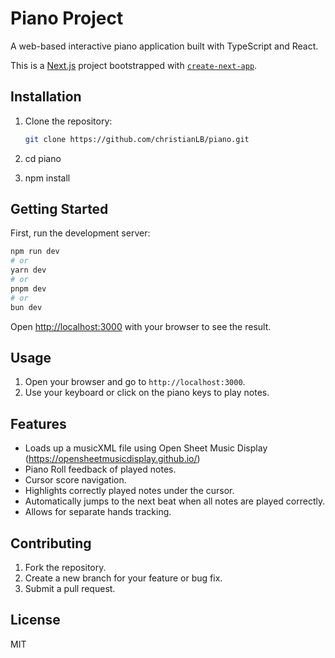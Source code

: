 # Piano Project

A web-based interactive piano application built with TypeScript and React.

This is a [Next.js](https://nextjs.org/) project bootstrapped with [`create-next-app`](https://github.com/vercel/next.js/tree/canary/packages/create-next-app).

## Installation

1. Clone the repository:

   ```bash
   git clone https://github.com/christianLB/piano.git

   ```

2. cd piano
3. npm install

## Getting Started

First, run the development server:

```bash
npm run dev
# or
yarn dev
# or
pnpm dev
# or
bun dev
```

Open [http://localhost:3000](http://localhost:3000) with your browser to see the result.

## Usage

1. Open your browser and go to `http://localhost:3000`.
2. Use your keyboard or click on the piano keys to play notes.

## Features

- Loads up a musicXML file using Open Sheet Music Display (https://opensheetmusicdisplay.github.io/)
- Piano Roll feedback of played notes.
- Cursor score navigation.
- Highlights correctly played notes under the cursor.
- Automatically jumps to the next beat when all notes are played correctly.
- Allows for separate hands tracking.

## Contributing

1. Fork the repository.
2. Create a new branch for your feature or bug fix.
3. Submit a pull request.

## License

MIT
